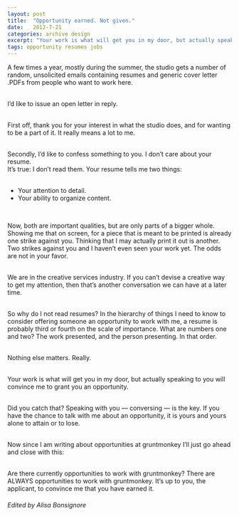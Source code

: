 ```yaml
---
layout: post
title:  "Opportunity earned. Not given."
date:   2012-7-21
categories: archive design
excerpt: "Your work is what will get you in my door, but actually speaking to you will convince me to grant you an opportunity."
tags: opportunity resumes jobs 
---
```


A few times a year, mostly during the summer, the studio gets a number of random, unsolicited emails containing resumes and generic cover letter .PDFs from people who want to work here.  
<br/>

I’d like to issue an open letter in reply.  
<br/>

First off, thank you for your interest in what the studio does, and for wanting to be a part of it. It really means a lot to me.  
<br/>

Secondly, I’d like to confess something to you. I don’t care about your resume.  
It’s true: I don’t read them. Your resume tells me two things:  
<br/>

  *    Your attention to detail.
  *    Your ability to organize content.
<br/>

Now, both are important qualities, but are only parts of a bigger whole. Showing me that on screen, for a piece that is meant to be printed is already one strike against you. Thinking that I may actually print it out is another. Two strikes against you and I haven’t even seen your work yet. The odds are not in your favor.  
<br/>

We are in the creative services industry. If you can’t devise a creative way to get my attention, then that’s another conversation we can have at a later time.  
<br/>

So why do I not read resumes? In the hierarchy of things I need to know to consider offering someone an opportunity to work with me, a resume is probably third or fourth on the scale of importance. What are numbers one and two?
The work presented, and the person presenting. In that order.  
<br/>

Nothing else matters. Really.  
<br/>

Your work is what will get you in my door, but actually speaking to you will convince me to grant you an opportunity.  
<br/>

Did you catch that? Speaking with you — conversing — is the key. If you have the chance to talk with me about an opportunity, it is yours and yours alone to attain or to lose.  
<br/>

Now since I am writing about opportunities at gruntmonkey I’ll just go ahead and close with this:  
<br/>

Are there currently opportunities to work with gruntmonkey? There are ALWAYS opportunities to work with gruntmonkey. It’s up to you, the applicant, to convince me that you have earned it.  

###### Edited by Alisa Bonsignore
